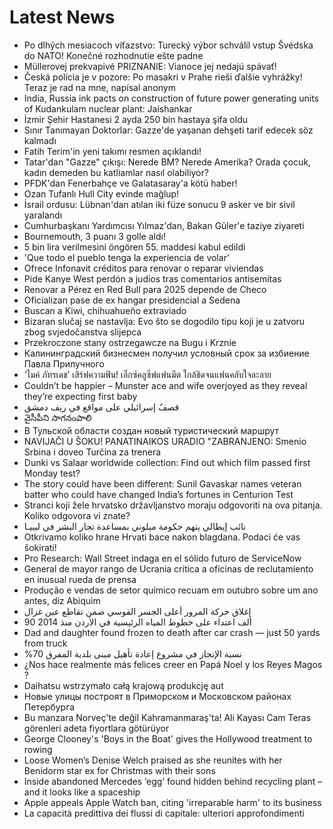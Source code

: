 # Latest News
-  Po dlhých mesiacoch víťazstvo: Turecký výbor schválil vstup Švédska do NATO! Konečné rozhodnutie ešte padne
-  Müllerovej prekvapivé PRIZNANIE: Vianoce jej nedajú spávať!
-  Česká polícia je v pozore: Po masakri v Prahe rieši ďalšie vyhrážky! Teraz je rad na mne, napísal anonym
-  India, Russia ink pacts on construction of future power generating units of Kudankulam nuclear plant: Jaishankar
-  İzmir Şehir Hastanesi 2 ayda 250 bin hastaya şifa oldu
-  Sınır Tanımayan Doktorlar: Gazze'de yaşanan dehşeti tarif edecek söz kalmadı
-  Fatih Terim'in yeni takımı resmen açıklandı!
-  Tatar'dan "Gazze" çıkışı: Nerede BM? Nerede Amerika? Orada çocuk, kadın demeden bu katliamlar nasıl olabiliyor?
-  PFDK'dan Fenerbahçe ve Galatasaray'a kötü haber!
-  Ozan Tufanlı Hull City evinde mağlup!
-  İsrail ordusu: Lübnan'dan atılan iki füze sonucu 9 asker ve bir sivil yaralandı
-  Cumhurbaşkanı Yardımcısı Yılmaz'dan, Bakan Güler'e taziye ziyareti
-  Bournemouth, 3 puanı 3 golle aldı!
-  5 bin lira verilmesini öngören 55. maddesi kabul edildi
-  'Que todo el pueblo tenga la experiencia de volar'
-  Ofrece Infonavit créditos para renovar o reparar viviendas
-  Pide Kanye West perdón a judíos tras comentarios antisemitas
-  Renovar a Pérez en Red Bull para 2025 depende de Checo
-  Oficializan pase de ex hangar presidencial a Sedena
-  Buscan a Kiwi, chihuahueño extraviado
-  Bizaran slučaj se nastavlja: Evo što se dogodilo tipu koji je u zatvoru zbog svjedočanstva slijepca
-  Przekroczone stany ostrzegawcze na Bugu i Krznie
-  Калининградский бизнесмен получил условный срок за избиение Павла Прилучного
-  ‘ไมค์ ภัทรเดช’ เสิร์ฟความฟิน! เอ็กซ์คลูซีฟแฟนมีต ใกล้ชิดจนแฟนคลับใจละลาย
-  Couldn’t be happier – Munster ace and wife overjoyed as they reveal they’re expecting first baby
-  قصفٌ إسرائيلي على مواقع في ريف دمشق
-  వైసీపీని సాగనంపాలి
-  В Тульской области создан новый туристический маршрут
-  NAVIJAČI U ŠOKU! PANATINAIKOS URADIO "ZABRANJENO: Smenio Srbina i doveo Turčina za trenera
-  Dunki vs Salaar worldwide collection: Find out which film passed first Monday test?
-  The story could have been different: Sunil Gavaskar names veteran batter who could have changed India’s fortunes in Centurion Test
-  Stranci koji žele hrvatsko državljanstvo moraju odgovoriti na ova pitanja. Koliko odgovora vi znate?
-  نائب إيطالي يتهم حكومة ميلوني بمساعدة تجار البشر في ليبيـا
-  Otkrivamo koliko hrane Hrvati bace nakon blagdana. Podaci će vas šokirati!
-  Pro Research: Wall Street indaga en el sólido futuro de ServiceNow
-  General de mayor rango de Ucrania critica a oficinas de reclutamiento en inusual rueda de prensa
-  Produção e vendas de setor químico recuam em outubro sobre um ano antes, diz Abiquim
-  إغلاق حركة المرور أعلى الجسر القوسي ضمن تقاطع عين غزال
-  90 ألف اعتداء على خطوط المياه الرئيسية في الأردن منذ 2014
-  Dad and daughter found frozen to death after car crash — just 50 yards from truck
-  %70 نسبة الإنجاز في مشروع إعادة تأهيل مبنى بلدية المفرق
-  ¿Nos hace realmente más felices creer en Papá Noel y los Reyes Magos ?
-  Daihatsu wstrzymało całą krajową produkcję aut
-  Новые улицы построят в Приморском и Московском районах Петербурга
-  Bu manzara Norveç'te değil Kahramanmaraş'ta! Ali Kayası Cam Teras görenleri adeta fiyortlara götürüyor
-  George Clooney's 'Boys in the Boat' gives the Hollywood treatment to rowing
-  Loose Women’s Denise Welch praised as she reunites with her Benidorm star ex for Christmas with their sons
-  Inside abandoned Mercedes ‘egg’ found hidden behind recycling plant – and it looks like a spaceship
-  Apple appeals Apple Watch ban, citing 'irreparable harm' to its business
-  La capacità predittiva dei flussi di capitale: ulteriori approfondimenti
